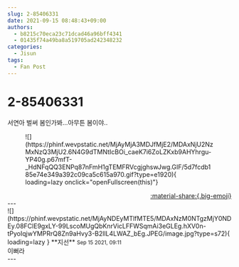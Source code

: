 ```yaml
---
slug: 2-85406331
date: 2021-09-15 08:48:43+09:00
authors:
  - b8215c70eca23c71dcad46a96bff4341
  - 01435f74a49ba8a519705ad242348232
categories:
  - Jisun
tags:
  - Fan Post
---
```


# 2-85406331

<div class="post-container" markdown="1">
<div class="content-container md-sidebar__scrollwrap" markdown="1">

서연아 벌써 봄인가봐...아무튼 봄이야..
<figure markdown="1">
![](https://phinf.wevpstatic.net/MjAyMjA3MDJfMjE2/MDAxNjU2NzMxNzQ3MjU2.6N4G9dTMNtIcBOi_caeK7i6ZoLZKxb9AHYhrgu-YP40g.p67mfT-_HdNFqQQ3ENPq87nFmH1gTEMFRVcgjghswJwg.GIF/5d7fcdb185e74e349a392c09ca5c615a970.gif?type=e1920){ loading=lazy onclick="openFullscreen(this)"}
</figure>


</div>
</div>

<div style="text-align: right;" markdown="1">
<a href="https://weverse.io/fromis9/fanpost/2-85406331" style="text-align: right;">:material-share:{.big-emoji}</a>
</div>
---

<div class="comments-container md-sidebar__scrollwrap" markdown="1">
<div class="comment" markdown="1">
<div class='id-container' markdown="1">
![](https://phinf.wevpstatic.net/MjAyNDEyMTlfMTE5/MDAxNzM0NTgzMjY0NDEy.08FClE9gxLY-99LscoMUgQbKnrVicLFFWSqmAi3eGLEg.hXV0n-tPyoIqjwYMPRrQ8Zn9aHvy3-B2llL4LWAZ_bEg.JPEG/image.jpg?type=s72){ loading=lazy }
**<span class="artist">지선</span>** <small>Sep 15 2021, 09:11</small><br>
</div>
<div class='comment-body' markdown="1">
이뻐라
</div>
</div>
</div>
---
